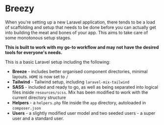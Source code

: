 # Breezy

When you're setting up a new Laravel application, there tends to be a load of scaffolding and setup that needs to be done 
before you can actually get into building the meat and bones of your app. This aims to take care of some monotonous setup stages.

**This is built to work with my go-to workflow and may not have the desired tools for everyone's needs.**

This is a basic Laravel setup including the following:

- **Breeze** - includes better organised component directories, minimal layouts. `HOME` is now set to `/`
- **Tailwind** - Tailwind setup, including `laravel-mix-tailwind`
- **SASS** - included and ready to go, as well as being separated into logical files inside `resources/scss`. Mix
has been modified to work with the current directory structure
- **Helpers** - a `helpers.php` file inside the `app` directory, autoloaded in `composer.json`
- **Users** - a slightly modified user model and two seeded users - a super user and a standard user.

